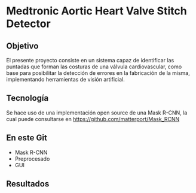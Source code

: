 # Medtronic Aortic Heart Valve Stitch Detector
## Objetivo
El presente proyecto consiste en un sistema capaz de identificar las puntadas que forman las costuras de una válvula cardiovascular, como base para posibilitar la detección de errores en la fabricación de la misma, implementando herramientas de visión artificial.
## Tecnología
Se hace uso de una implementación open source de una Mask R-CNN, la cual puede consultarse en https://github.com/matterport/Mask_RCNN
## En este Git
* Mask R-CNN
* Preprocesado
* GUI
## Resultados
